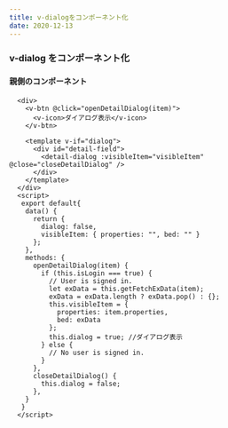 ```yaml
---
title: v-dialogをコンポーネント化
date: 2020-12-13
---
```


### v-dialog をコンポーネント化

#### 親側のコンポーネント

```
  <div>
    <v-btn @click="openDetailDialog(item)">
      <v-icon>ダイアログ表示</v-icon>
    </v-btn>

    <template v-if="dialog">
      <div id="detail-field">
        <detail-dialog :visibleItem="visibleItem" @close="closeDetailDialog" />
      </div>
    </template>
  </div>
  <script>
   export default{
    data() {
      return {
        dialog: false,
        visibleItem: { properties: "", bed: "" }
      };
    },
    methods: {
      openDetailDialog(item) {
        if (this.isLogin === true) {
          // User is signed in.
          let exData = this.getFetchExData(item);
          exData = exData.length ? exData.pop() : {};
          this.visibleItem = {
            properties: item.properties,
            bed: exData
          };
          this.dialog = true; //ダイアログ表示
        } else {
          // No user is signed in.
        }
      },
      closeDetailDialog() {
        this.dialog = false;
      },
    }
   }
  </script>
```

<template v-if="dialog"> を使うと false と判定された時に状態が全て消えるので 、v-if を利用した方がいい。

v-show は状態が残ってしまうので、あまり使わない方がいい。

#### 子側のコンポーネント

```
  <div>
    <v-dialog v-model="dialog">
      <v-btn @click="dialog = false">
        <v-icon>fa fa-times</v-icon>
      </v-btn>
    </v-dialog>
  </div>
  <script>
   export default{
    props: {
      visibleItem: { properties: "", bed: "" },
    },
    data() {
      return {
        dialog: true,
      };
    },
    watch: {
      dialog() {
        if (this.dialog) {
          //ダイアログが開いた時の処理
        } else {
          //ダイアログが閉じたとき(falseになった時)は$emitを使って親コンポーネントに伝える
          this.$emit("close");
        }
      }
    }
  </script>
```

this.$emit("close");

で親のコンポーネント側に close を発火させる。

<detail-dialog :visibleItem="visibleItem" @close="closeDetailDialog" />

closeDetailDialog が発動する

以下を実行して、親側の dialog を閉じる

closeDetailDialog() {
this.dialog = false;
},

親は親でダイアログを ture false の管理して、

子は子でダイアログを ture false の管理する。

以下は$refを使っているが、$ref はどこからでも利用できるのと

子側のコンポーネントから見ると、どこのコンポーネントから変えられているのか

わかりづらい為、props を使う様にする。

https://www.blog.umentu.work/vuetify-dialog-component/
